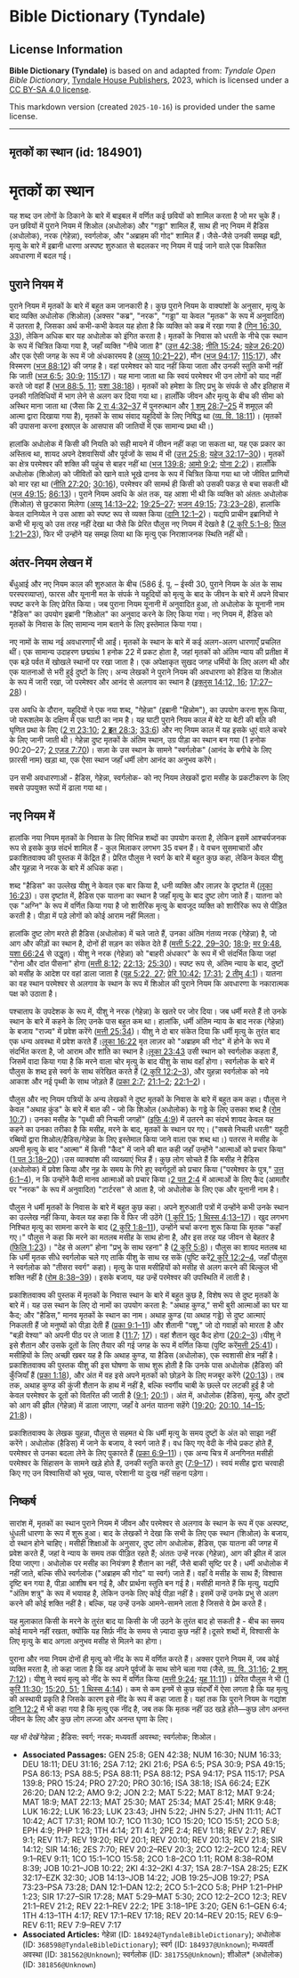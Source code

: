 # Bible Dictionary (Tyndale)

## License Information

**Bible Dictionary (Tyndale)** is based on and adapted from: _Tyndale Open Bible Dictionary_, [Tyndale House Publishers](https://tyndaleopenresources.com/), 2023, which is licensed under a [CC BY-SA 4.0 license](https://creativecommons.org/licenses/by-sa/4.0/legalcode.en).

This markdown version (created `2025-10-16`) is provided under the same license.



--------------------------------

## मृतकों का स्थान (id: 184901)

मृतकों का स्थान
===============

यह शब्द उन लोगों के ठिकाने के बारे में बाइबल में वर्णित कई छवियों को शामिल करता है जो मर चुके हैं। उन छवियों में पुराने नियम में शिओल (अधोलोक) और "गड्ढा" शामिल हैं, साथ ही नए नियम में हैडिस (अधोलोक), नरक (गेहेन्ना), स्वर्गलोक, और "अब्राहम की गोद" शामिल हैं। जैसे\-जैसे उनकी समझ बढ़ी, मृत्यु के बारे में इब्रानी धारणा अस्पष्ट शुरुआत से बदलकर नए नियम में पाई जाने वाले एक विकसित अवधारणा में बदल गई।

पुराने नियम में
---------------

पुराने नियम में मृतकों के बारे में बहुत कम जानकारी है। कुछ पुराने नियम के वाक्यांशों के अनुसार, मृत्यु के बाद व्यक्ति अधोलोक (शिओल) (अक्सर "कब्र", "नरक", "गड्ढा" या केवल "मृतक" के रूप में अनुवादित) में उतरता है, जिसका अर्थ कभी\-कभी केवल यह होता है कि व्यक्ति को कब्र में रखा गया है ([गिन 16:30, 33](https://ref.ly/Num16:30)), लेकिन अधिक बार यह अधोलोक को इंगित करता है। मृतकों के निवास को धरती के नीचे एक स्थान के रूप में चित्रित किया गया है, जहाँ व्यक्ति "नीचे जाता है" ([उत्त 42:38](https://ref.ly/Gen42:38); [नीति 15:24](https://ref.ly/Prov15:24); [यहेज 26:20](https://ref.ly/Ezek26:20)) और एक ऐसी जगह के रूप में जो अंधकारमय है ([अय्यू 10:21–22](https://ref.ly/Job10:21-Job10:22)), मौन ([भज 94:17](https://ref.ly/Ps94:17); [115:17](https://ref.ly/Ps115:17)), और विस्मरण ([भज 88:12](https://ref.ly/Ps88:12)) की जगह है। वहां परमेश्वर को याद नहीं किया जाता और उनकी स्तुति कभी नहीं कि जाती ([भज 6:5](https://ref.ly/Ps6:5); [30:9](https://ref.ly/Ps30:9); [115:17](https://ref.ly/Ps115:17))। यह माना जाता था कि स्वयं परमेश्वर भी उन लोगों को याद नहीं करते जो वहां हैं ([भज 88:5, 11](https://ref.ly/Ps88:5); [यशा 38:18](https://ref.ly/Isa38:18))। मृतकों को हमेशा के लिए प्रभु के संपर्क से और इतिहास में उनकी गतिविधियों में भाग लेने से अलग कर दिया गया था। हालाँकि जीवन और मृत्यु के बीच की सीमा को अस्थिर माना जाता था (जैसा कि [2 रा 4:32–37](https://ref.ly/2Kgs4:32-2Kgs4:37) में पुनरुत्थान और [1 शमू 28:7–25](https://ref.ly/1Sam28:7-1Sam28:25) में शमूएल की आत्मा द्वारा दिखाया गया है), मृतकों के साथ संवाद यहूदियों के लिए निषिद्ध था ([व्य. वि. 18:11](https://ref.ly/Deut18:11))। (मृतकों की उपासना करना इस्राएल के आसपास की जातियों में एक सामान्य प्रथा थी।)

हालांकि अधोलोक में किसी की नियति को सही मायने में जीवन नहीं कहा जा सकता था, यह एक प्रकार का अस्तित्व था, शायद अपने देशवासियों और पूर्वजों के साथ में भी ([उत्त 25:8](https://ref.ly/Gen25:8); [यहेज 32:17–30](https://ref.ly/Ezek32:17-Ezek32:30))। मृतकों का क्षेत्र परमेश्वर की शक्ति की पहुंच से बाहर नहीं था ([भज 139:8](https://ref.ly/Ps139:8); [आमो 9:2](https://ref.ly/Amos9:2); [योना 2:2](https://ref.ly/Jonah2:2))। हालाँकि अधोलोक (शिओल) को जीवितों को खाने वाले भूखे दानव के रूप में चित्रित किया गया था जो जीवित प्राणियों को मार रहा था ([नीति 27:20](https://ref.ly/Prov27:20); [30:16](https://ref.ly/Prov30:16)), परमेश्वर की सामर्थ ही किसी को उसकी पकड़ से बचा सकती थी ([भज 49:15](https://ref.ly/Ps49:15); [86:13](https://ref.ly/Ps86:13))। पुराने नियम अवधि के अंत तक, यह आशा भी थी कि व्यक्ति को अंततः अधोलोक (शिओल) से छुटकारा मिलेगा ([अय्यू 14:13–22](https://ref.ly/Job14:13-Job14:22); [19:25–27](https://ref.ly/Job19:25-Job19:27); [भजन 49:15](https://ref.ly/Ps49:15); [73:23–28](https://ref.ly/Ps73:23-Ps73:28)), हालांकि केवल दानिय्येल ने उस आशा को स्पष्ट रूप से व्यक्त किया ([दानि 12:1–2](https://ref.ly/Dan12:1-Dan12:2))। यद्यपि प्राचीन इब्रानियों ने कभी भी मृत्यु को उस तरह नहीं देखा था जैसे कि प्रेरित पौलुस नए नियम में देखते है ([2 कुरि 5:1–8](https://ref.ly/2Cor5:1-2Cor5:8); [फिल 1:21–23](https://ref.ly/Phil1:21-Phil1:23)), फिर भी उन्होंने यह समझ लिया था कि मृत्यु एक निराशाजनक स्थिति नहीं थी।

अंतर\-नियम लेखन में
-------------------

बँधुआई और नए नियम काल की शुरुआत के बीच (586 ई. पू. – ईस्वी 30, पुराने नियम के अंत के साथ परस्परव्याप्त), फारस और यूनानी मत के संपर्क ने यहूदियों को मृत्यु के बाद के जीवन के बारे में अपने विचार स्पष्ट करने के लिए प्रेरित किया। जब पुराना नियम यूनानी में अनुवादित हुआ, तो अधोलोक के यूनानी नाम "हैडिस" का उपयोग इब्रानी "शिओल" का अनुवाद करने के लिए किया गया। नए नियम में, हैडिस को मृतकों के निवास के लिए सामान्य नाम बताने के लिए इस्तेमाल किया गया।

नए नामों के साथ नई अवधारणाएँ भी आईं। मृतकों के स्थान के बारे में कई अलग\-अलग धारणाएँ प्रचलित थीं। एक सामान्य उदाहरण छद्मग्रंथ 1 हनोक 22 में प्रकट होता है, जहां मृतकों को अंतिम न्याय की प्रतीक्षा में एक बड़े पर्वत में खोखले स्थानों पर रखा जाता है। एक अपेक्षाकृत सुखद जगह धर्मियों के लिए अलग थी और एक यातनाओं से भरी हुई दुष्टों के लिए। अन्य लेखकों ने पुराने नियम की अवधारणा को हैडिस या शिओल के रूप में जारी रखा, जो परमेश्वर और आनंद से अलगाव का स्थान है ([इक्लुस 14:12, 16](https://ref.ly/Sir14:12); [17:27–28](https://ref.ly/Sir17:27-Sir17:28))।

उस अवधि के दौरान, यहूदियों ने एक नया शब्द, "गेहेन्ना" (इब्रानी "हिन्नोम"), का उपयोग करना शुरू किया, जो यरूशलेम के दक्षिण में एक घाटी का नाम है। यह घाटी पुराने नियम काल में बेटे या बेटी की बलि की घृणित प्रथा के लिए ([2 रा 23:10](https://ref.ly/2Kgs23:10); [2 **इ**त 28:3](https://ref.ly/2Chr28:3); [33:6](https://ref.ly/2Chr33:6)) और नए नियम काल में यह इसके धुएं वाले कचरे के लिए जानी जाती थी। गेहेन्ना दुष्ट मृतकों के अंतिम स्थान, उग्र पीड़ा का स्थान बन गया (1 हनोक 90:20–27; [2 एज़ड 7:70](https://ref.ly/2Esd7:70))। सज़ा के उस स्थान के सामने "स्वर्गलोक" (आनंद के बगीचे के लिए फ़ारसी नाम) खड़ा था, एक ऐसा स्थान जहाँ धर्मी लोग आनंद का अनुभव करेंगे।

उन सभी अवधारणाओं \- हैडिस, गेहेन्ना, स्वर्गलोक\- को नए नियम लेखकों द्वारा मसीह के प्रकटीकरण के लिए सबसे उपयुक्त रूपों में ढाला गया था।

नए नियम में
-----------

हालांकि नया नियम मृतकों के निवास के लिए विभिन्न शब्दों का उपयोग करता है, लेकिन इसमें आश्चर्यजनक रूप से इसके कुछ संदर्भ शामिल हैं \- कुल मिलाकर लगभग 35 वचन हैं। वे वचन सुसमाचारों और प्रकाशितवाक्य की पुस्तक में केंद्रित हैं। प्रेरित पौलुस ने स्वर्ग के बारे में बहुत कुछ कहा, लेकिन केवल यीशु और यूहन्ना ने नरक के बारे में अधिक कहा।

शब्द "हैडिस" का उल्लेख यीशु ने केवल एक बार किया है, धनी व्यक्ति और लाज़र के दृष्टांत में ([लूका 16:23](https://ref.ly/Luke16:23))। उस दृष्टांत में, हैडिस एक यातना का स्थान है जहाँ मृत्यु के बाद दुष्ट लोग जाते हैं। यातना को एक "अग्नि" के रूप में वर्णित किया गया है जो शारीरिक मृत्यु के बावजूद व्यक्ति को शारीरिक रूप से पीड़ित करती है। पीड़ा में पड़े लोगों को कोई आराम नहीं मिलता।

हालांकि दुष्ट लोग मरते ही हैडिस (अधोलोक) में चले जाते हैं, उनका अंतिम गंतव्य नरक (गेहेन्ना) है, जो आग और कीड़ों का स्थान है, दोनों ही सड़न का संकेत देते हैं ([मत्ती 5:22, 29–30](https://ref.ly/Matt5:22); [18:9](https://ref.ly/Matt18:9); [मर 9:48](https://ref.ly/Mark9:48), [यशा 66:24](https://ref.ly/Isa66:24) से उद्धृत)। यीशु ने नरक (गेहेन्ना) को "बाहरी अंधकार" के रूप में भी संदर्भित किया जहां "रोना और दांत पीसना" होगा ([मत्ती 8:12](https://ref.ly/Matt8:12); [22:13](https://ref.ly/Matt22:13); [25:30](https://ref.ly/Matt25:30))। स्पष्ट रूप से, अंतिम न्याय के बाद, दुष्टों को मसीह के आदेश पर वहां डाला जाता है ([यूह 5:22, 27](https://ref.ly/John5:22); [प्रेरि 10:42](https://ref.ly/Acts10:42); [17:31](https://ref.ly/Acts17:31); [2 तीमु 4:1](https://ref.ly/2Tim4:1))। यातना का वह स्थान परमेश्वर से अलगाव के स्थान के रूप में शिओल की पुराने नियम कि अवधारणा के नकारात्मक पक्ष को उठाता है।

पश्चाताप के उपदेशक के रूप में, यीशु ने नरक (गेहेन्ना) के खतरे पर जोर दिया। जब धर्मी मरते हैं तो उनके स्थान के बारे में कहने के लिए उनके पास बहुत कम था। हालांकि, धर्मी अंतिम न्याय के बाद नरक (गेहेन्ना) के बजाय "राज्य" में प्रवेश करेंगे ([मत्ती 25:34](https://ref.ly/Matt25:34))। यीशु ने दो बार संकेत दिया कि धर्मी मृत्यु के तुरंत बाद एक धन्य अवस्था में प्रवेश करते हैं।[लूका 16:22](https://ref.ly/Luke16:22) मृत लाज़र को "अब्राहम की गोद" में होने के रूप में संदर्भित करता है, जो आराम और शांति का स्थान है।[लूका 23:43](https://ref.ly/Luke23:43) उसी स्थान को स्वर्गलोक कहता हैं, जिसमें वादा किया गया है कि मरने वाला चोर मृत्यु के बाद यीशु के साथ वहाँ होगा। स्वर्गलोक के बारे में पौलुस के शब्द इसे स्वर्ग के साथ संरेखित करते हैं ([2 कुरि 12:2–3](https://ref.ly/2Cor12:2-2Cor12:3)), और युहन्ना स्वर्गलोक को नये आकाश और नई पृथ्वी के साथ जोड़ते हैं ([प्रका 2:7](https://ref.ly/Rev2:7); [21:1–2](https://ref.ly/Rev21:1-Rev21:2); [22:1–2](https://ref.ly/Rev22:1-Rev22:2))।

पौलुस और नए नियम पत्रियों के अन्य लेखकों ने दुष्ट मृतकों के निवास के बारे में बहुत कम कहा। पौलुस ने केवल "अथाह कुंड" के बारे में बात की \- जो कि शिओल (अधोलोक) के गड्ढे के लिए उसका शब्द है ([रोम 10:7](https://ref.ly/Rom10:7))। उनका मसीह के "पृथ्वी की निचली जगहों" ([इफि 4:9](https://ref.ly/Eph4:9)) में उतरने का संदर्भ शायद केवल यह कहने का उनका तरीका है कि मसीह, मरने के बाद, मृतकों के स्थान पर गए। ("सबसे निचली धरती" यहूदी रब्बियों द्वारा शिओल/हैडिस/गेहेन्ना के लिए इस्तेमाल किया जाने वाला एक शब्द था।) पतरस ने मसीह के अपनी मृत्यु के बाद "आत्मा" में किसी "कैद" में जाने की बात कही जहाँ उन्होंने "आत्माओं को प्रचार किया" ([1 पत 3:18–20](https://ref.ly/1Pet3:18-1Pet3:20))।उस व्याक्यांश की व्याख्याएं भिन्न हैं। कुछ लोग सोचते हैं कि मसीह ने हैडिस (अधोलोक) में प्रवेश किया और नूह के समय के गिरे हुए स्वर्गदूतों को प्रचार किया ("परमेश्वर के पुत्र," [उत्त 6:1–4](https://ref.ly/Gen6:1-Gen6:4)), न कि उन्होंने कैदी मानव आत्माओं को प्रचार किया।[2 पत 2:4](https://ref.ly/2Pet2:4) में आत्माओं के लिए कैद (आमतौर पर "नरक" के रूप में अनुवादित) "टार्टरस" से आता है, जो अधोलोक के लिए एक और यूनानी नाम है।

पौलुस ने धर्मी मृतकों के निवास के बारे में बहुत कुछ कहा। अपने शुरुआती पत्रों में उन्होंने कभी उनके स्थान का उल्लेख नहीं किया, केवल यह कहा कि वे फिर जी उठेंगे ([1 कुरि 15](https://ref.ly/1Cor15:1-1Cor15:58); [1 थिस्स 4:13–17](https://ref.ly/1Thess4:13-1Thess4:17))। खुद लगभग निश्चित मृत्यु का सामना करने के बाद ([2 कुरि 1:8–11](https://ref.ly/2Cor1:8-2Cor1:11)), उन्होंने चर्चा करना शुरू किया कि मृतक "कहाँ गए।" पौलुस ने कहा कि मरने का मतलब मसीह के साथ होना है, और इस तरह यह जीवन से बेहतर है ([फिलि 1:23](https://ref.ly/Phil1:23))। "देह से अलग" होना "प्रभु के साथ रहना" है ([2 कुरि 5:8](https://ref.ly/2Cor5:8))। पौलुस का शायद मतलब था कि धर्मी मृतक सीधे स्वर्गलोक चले गए ताकि यीशु के साथ रह सकें (पुष्टि करें[2 कुरि 12:2–4](https://ref.ly/2Cor12:2-2Cor12:4), जहाँ पौलुस ने स्वर्गलोक को "तीसरा स्वर्ग" कहा)। मृत्यु के पास मसीहियों को मसीह से अलग करने की बिल्कुल भी शक्ति नहीं है ([रोम 8:38–39](https://ref.ly/Rom8:38-Rom8:39))। इसके बजाय, यह उन्हें परमेश्वर की उपस्थिति में लाती है।

प्रकाशितवाक्य की पुस्तक में मृतकों के निवास स्थान के बारे में बहुत कुछ है, विशेष रूप से दुष्ट मृतकों के बारे में। यह उस स्थान के लिए दो नामों का उपयोग करता है: "अथाह कुण्ड," सभी बुरी आत्माओं का घर या कैद; और "हैडिस," मानव मृतकों के स्थान का नाम। अथाह कुण्ड (या अथाह गड्ढे) से दुष्ट आत्माएं निकलती हैं जो मनुष्यों को पीड़ा देती हैं ([प्रका 9:1–11](https://ref.ly/Rev9:1-Rev9:11)) और शैतानी "पशु," जो दो गवाहों को मारता है और "बड़ी वेश्या" को अपनी पीठ पर ले जाता है ([11:7](https://ref.ly/Rev11:7); [17](https://ref.ly/Rev17:1-Rev17:18))। वहां शैतान खुद कैद होगा ([20:2–3](https://ref.ly/Rev20:2-Rev20:3))।यीशु ने इसे शैतान और उसके दूतों के लिए तैयार की गई जगह के रूप में वर्णित किया (पुष्टि करें[मत्ती 25:41](https://ref.ly/Matt25:41))।मसीहियों के लिए अच्छी खबर यह है कि अथाह कुण्ड, या हैडिस (अधोलोक), एक स्वशासी क्षेत्र नहीं है। प्रकाशितवाक्य की पुस्तक यीशु की इस घोषणा के साथ शुरू होती है कि उनके पास अधोलोक (हैडिस) की कुँजियाँ हैं ([प्रका 1:18](https://ref.ly/Rev1:18)), और अंत में वह इसे अपने मृतकों को छोड़ने के लिए मजबूर करेंगे ([20:13](https://ref.ly/Rev20:13))। तब तक, अथाह कुण्ड की कुंजी शैतान के हाथ में नहीं है, बल्कि स्वर्गीय चाबी के छल्ले पर लटकी हुई है जो केवल परमेश्वर के दूतों को वितरित की जाती है ([9:1](https://ref.ly/Rev9:1); [20:1](https://ref.ly/Rev20:1))। अंत में, अधोलोक (हैडिस), मृत्यु, और दुष्टों को आग की झील (गेहेन्ना) में डाला जाएगा, जहाँ वे अनंत यातना सहेंगे ([19:20](https://ref.ly/Rev19:20); [20:10, 14–15](https://ref.ly/Rev20:10); [21:8](https://ref.ly/Rev21:8))।

प्रकाशितवाक्य के लेखक युहन्ना, पौलुस से सहमत थे कि धर्मी मृत्यु के समय दुष्टों के अंत को साझा नहीं करेंगे। अधोलोक (हैडिस) में जाने के बजाय, वे स्वर्ग जाते हैं। वध किए गए वेदी के नीचे प्रकट होते हैं, परमेश्वर से उनका बदला लेने के लिए पुकारते हैं ([प्रका 6:9–11](https://ref.ly/Rev6:9-Rev6:11))। एक अन्य चित्र में अनगिनत मसीही परमेश्वर के सिंहासन के सामने खड़े होते हैं, उनकी स्तुति करते हुए ([7:9–17](https://ref.ly/Rev7:9-Rev7:17))। स्वयं मसीह द्वारा चरवाही किए गए उन विश्वासियों को भूख, प्यास, परेशानी या दुःख नहीं सहना पड़ेगा।

निष्कर्ष
--------

सारांश में, मृतकों का स्थान पुराने नियम में जीवन और परमेश्वर से अलगाव के स्थान के रूप में एक अस्पष्ट, धुंधली धारणा के रूप में शुरू हुआ। बाद के लेखकों ने देखा कि सभी के लिए एक स्थान (शिओल) के बजाय, दो स्थान होने चाहिए। मसीही शिक्षाओं के अनुसार, दुष्ट लोग अधोलोक, हैडिस, एक यातना की जगह में प्रवेश करते हैं, जहां वे न्याय के समय तक पीड़ित रहते हैं; अंततः उन्हें नरक (गेहेन्ना), आग की झील में डाल दिया जाएगा। अधोलोक पर मसीह का नियंत्रण है शैतान का नहीं, जैसे बाकी सृष्टि पर है। धर्मी अधोलोक में नहीं जाते, बल्कि सीधे स्वर्गलोक ("अब्राहम की गोद" या स्वर्ग) जाते हैं। वहाँ वे मसीह के साथ हैं; विश्वास दृष्टि बन गया है, पीड़ा आशीष बन गई है, और प्रार्थना स्तुति बन गई है। मसीही मानते हैं कि मृत्यु, यद्यपि "अंतिम शत्रु" के रूप में भयावह है, लेकिन उनके लिए कोई पीड़ा नहीं है। इसमें उन्हें उनके प्रभु से अलग करने की कोई शक्ति नहीं है। बल्कि, यह उन्हें उनके आमने\-सामने लाता है जिससे वे प्रेम करते हैं।

यह मुलाकात किसी के मरने के तुरंत बाद या किसी के जी उठने के तुरंत बाद हो सकती है \- बीच का समय कोई मायने नहीं रखता, क्योंकि यह सिर्फ़ नींद के समय से ज़्यादा कुछ नहीं है।दूसरे शब्दों में, विश्वासी के लिए मृत्यु के बाद अगला अनुभव मसीह से मिलने का होगा।

पुराना और नया नियम दोनों ही मृत्यु को नींद के रूप में वर्णित करते हैं। अक्सर पुराने नियम में, जब कोई व्यक्ति मरता है, तो कहा जाता है कि वह अपने पूर्वजों के साथ सोने चला गया (जैसे, [व्य. वि. 31:16](https://ref.ly/Deut31:16); [2 शमू 7:12](https://ref.ly/2Sam7:12))। यीशु ने स्वयं मृत्यु को नींद के रूप में वर्णित किया ([मत्ती 9:24](https://ref.ly/Matt9:24); [यूह 11:11](https://ref.ly/John11:11))। प्रेरित पौलुस ने भी ([1 कुरिं 11:30](https://ref.ly/1Cor11:30); [15:20, 51](https://ref.ly/1Cor15:20); [1 थिस्स 4:14](https://ref.ly/1Thess4:14))। कम से कम इनमें से कुछ संदर्भों में ऐसा लगता है कि यह मृत्यु की अस्थायी प्रकृति है जिसके कारण इसे नींद के रूप में कहा जाता है। यहां तक कि पुराने नियम के गद्यांश [दानि 12:2](https://ref.ly/Dan12:2) में भी कहा गया है कि मृत्यु एक नींद है, जब तक कि मृतक नहीं उठ खड़े होते—कुछ लोग अनन्त जीवन के लिए और कुछ लोग लज्जा और अनन्त घृणा के लिए।

*यह भी देखें* गेहेन्ना ; हैडिस: स्वर्ग; नरक; मध्यवर्ती अवस्था; स्वर्गलोक; शिओल।

* **Associated Passages:** GEN 25:8; GEN 42:38; NUM 16:30; NUM 16:33; DEU 18:11; DEU 31:16; 2SA 7:12; 2KI 21:6; PSA 6:5; PSA 30:9; PSA 49:15; PSA 86:13; PSA 88:5; PSA 88:11; PSA 88:12; PSA 94:17; PSA 115:17; PSA 139:8; PRO 15:24; PRO 27:20; PRO 30:16; ISA 38:18; ISA 66:24; EZK 26:20; DAN 12:2; AMO 9:2; JON 2:2; MAT 5:22; MAT 8:12; MAT 9:24; MAT 18:9; MAT 22:13; MAT 25:30; MAT 25:34; MAT 25:41; MRK 9:48; LUK 16:22; LUK 16:23; LUK 23:43; JHN 5:22; JHN 5:27; JHN 11:11; ACT 10:42; ACT 17:31; ROM 10:7; 1CO 11:30; 1CO 15:20; 1CO 15:51; 2CO 5:8; EPH 4:9; PHP 1:23; 1TH 4:14; 2TI 4:1; 2PE 2:4; REV 1:18; REV 2:7; REV 9:1; REV 11:7; REV 19:20; REV 20:1; REV 20:10; REV 20:13; REV 21:8; SIR 14:12; SIR 14:16; 2ES 7:70; REV 20:2–REV 20:3; 2CO 12:2–2CO 12:4; REV 9:1–REV 9:11; 1CO 15:1–1CO 15:58; 2CO 1:8–2CO 1:11; ROM 8:38–ROM 8:39; JOB 10:21–JOB 10:22; 2KI 4:32–2KI 4:37; 1SA 28:7–1SA 28:25; EZK 32:17–EZK 32:30; JOB 14:13–JOB 14:22; JOB 19:25–JOB 19:27; PSA 73:23–PSA 73:28; DAN 12:1–DAN 12:2; 2CO 5:1–2CO 5:8; PHP 1:21–PHP 1:23; SIR 17:27–SIR 17:28; MAT 5:29–MAT 5:30; 2CO 12:2–2CO 12:3; REV 21:1–REV 21:2; REV 22:1–REV 22:2; 1PE 3:18–1PE 3:20; GEN 6:1–GEN 6:4; 1TH 4:13–1TH 4:17; REV 17:1–REV 17:18; REV 20:14–REV 20:15; REV 6:9–REV 6:11; REV 7:9–REV 7:17
* **Associated Articles:** गेहेन्ना (ID: `184924@TyndaleBibleDictionary`); अधोलोक (ID: `368598@TyndaleBibleDictionary`); स्वर्ग (ID: `184937@Unknown`); मध्यवर्ती अवस्था (ID: `381562@Unknown`); स्वर्गलोक (ID: `381755@Unknown`); शीओल* (अधोलोक) (ID: `381856@Unknown`)

